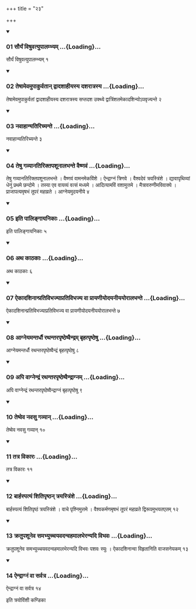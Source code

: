 +++
title = "२३"

+++

<div class="js_include" includetitle="true" newlevelforh1="3" unfilled="" url="/vedAH_yajuH/taittirIyam/sUtram/ApastambaH/shrautam/vishvAsa-prastutiH/21/23/01_sauryaM_viShuvatyupAlambhyam.md">
<details open><summary><h3>01 सौर्यं विषुवत्युपालम्भ्यम् ...{Loading}...</h3></summary>

सौर्यं विषुवत्युपालम्भ्यम् १
</details>
</div>


<div class="js_include" includetitle="true" newlevelforh1="3" unfilled="" url="/vedAH_yajuH/taittirIyam/sUtram/ApastambaH/shrautam/vishvAsa-prastutiH/21/23/02_teShAmevamupAkurvatAn_dvAdashAhIyasya_dasharAtrasya.md">
<details open><summary><h3>02 तेषामेवमुपाकुर्वतान् द्वादशाहीयस्य दशरात्रस्य ...{Loading}...</h3></summary>

तेषामेवमुपाकुर्वतां द्वादशाहीयस्य दशरात्रस्य सप्तदश उक्थ्ये द्वात्रिंशतमेकादशिन्योऽपवृज्यन्ते २
</details>
</div>


<div class="js_include" includetitle="true" newlevelforh1="3" unfilled="" url="/vedAH_yajuH/taittirIyam/sUtram/ApastambaH/shrautam/vishvAsa-prastutiH/21/23/03_navAhAnyatirichyante.md">
<details open><summary><h3>03 नवाहान्यतिरिच्यन्ते ...{Loading}...</h3></summary>

नवाहान्यतिरिच्यन्ते ३
</details>
</div>


<div class="js_include" includetitle="true" newlevelforh1="3" unfilled="" url="/vedAH_yajuH/taittirIyam/sUtram/ApastambaH/shrautam/vishvAsa-prastutiH/21/23/04_teShu_gavyAnatiriktapashUnAlabhante_vaiShNavaM.md">
<details open><summary><h3>04 तेषु गव्यानतिरिक्तपशूनालभन्ते वैष्णवं ...{Loading}...</h3></summary>

तेषु गव्यानतिरिक्तपशूनालभन्ते । वैष्णवं वामनमेकविंशे । ऐन्द्राग्नं त्रिणवे । वैश्वदेवं त्रयस्त्रिंशे । द्यावापृथिव्यां धेनुं प्रथमे छन्दोमे । तस्या एव वायव्यं वत्सं मध्यमे । आदित्यामविं वशामुत्तमे । मैत्रावरुणीमविवाक्ये । प्राजापत्यमृषभं तूपरं महाव्रते । आग्नेयमुदयनीये ४
</details>
</div>


<div class="js_include" includetitle="true" newlevelforh1="3" unfilled="" url="/vedAH_yajuH/taittirIyam/sUtram/ApastambaH/shrautam/vishvAsa-prastutiH/21/23/05_iti_pAlingAyanikAH.md">
<details open><summary><h3>05 इति पालिङ्गायनिकाः ...{Loading}...</h3></summary>

इति पालिङ्गायनिकाः ५
</details>
</div>


<div class="js_include" includetitle="true" newlevelforh1="3" unfilled="" url="/vedAH_yajuH/taittirIyam/sUtram/ApastambaH/shrautam/vishvAsa-prastutiH/21/23/06_atha_kAThakAH.md">
<details open><summary><h3>06 अथ काठकाः ...{Loading}...</h3></summary>

अथ काठकाः ६
</details>
</div>


<div class="js_include" includetitle="true" newlevelforh1="3" unfilled="" url="/vedAH_yajuH/taittirIyam/sUtram/ApastambaH/shrautam/vishvAsa-prastutiH/21/23/07_aikAdashinAnprativibhajyAprativibhajya_vA_prAyaNIyodayanIyayorAlabhante.md">
<details open><summary><h3>07 ऐकादशिनान्प्रतिविभज्याप्रतिविभज्य वा प्रायणीयोदयनीययोरालभन्ते ...{Loading}...</h3></summary>

ऐकादशिनान्प्रतिविभज्याप्रतिविभज्य वा प्रायणीयोदयनीययोरालभन्ते ७
</details>
</div>


<div class="js_include" includetitle="true" newlevelforh1="3" unfilled="" url="/vedAH_yajuH/taittirIyam/sUtram/ApastambaH/shrautam/vishvAsa-prastutiH/21/23/08_Agneyamantardhau_rathantarapRShTheShvaindram_bRhatpRShTheShu.md">
<details open><summary><h3>08 आग्नेयमन्तर्धौ रथन्तरपृष्ठेष्वैन्द्रम् बृहत्पृष्ठेषु ...{Loading}...</h3></summary>

आग्नेयमन्तर्धौ रथन्तरपृष्ठेष्वैन्द्रं बृहत्पृष्ठेषु ८
</details>
</div>


<div class="js_include" includetitle="true" newlevelforh1="3" unfilled="" url="/vedAH_yajuH/taittirIyam/sUtram/ApastambaH/shrautam/vishvAsa-prastutiH/21/23/09_api_vAgnendraM_rathantarapRShTheShvaindrAgnam.md">
<details open><summary><h3>09 अपि वाग्नेन्द्रं रथन्तरपृष्ठेष्वैन्द्राग्नम् ...{Loading}...</h3></summary>

अपि वाग्नेन्द्रं रथन्तरपृष्ठेष्वैन्द्राग्नं बृहत्पृष्ठेषु ९
</details>
</div>


<div class="js_include" includetitle="true" newlevelforh1="3" unfilled="" url="/vedAH_yajuH/taittirIyam/sUtram/ApastambaH/shrautam/vishvAsa-prastutiH/21/23/10_teShveva_navasu_gavyAn.md">
<details open><summary><h3>10 तेष्वेव नवसु गव्यान् ...{Loading}...</h3></summary>

तेष्वेव नवसु गव्यान् १०
</details>
</div>


<div class="js_include" includetitle="true" newlevelforh1="3" unfilled="" url="/vedAH_yajuH/taittirIyam/sUtram/ApastambaH/shrautam/vishvAsa-prastutiH/21/23/11_tatra_vikAraH.md">
<details open><summary><h3>11 तत्र विकारः ...{Loading}...</h3></summary>

तत्र विकारः ११
</details>
</div>


<div class="js_include" includetitle="true" newlevelforh1="3" unfilled="" url="/vedAH_yajuH/taittirIyam/sUtram/ApastambaH/shrautam/vishvAsa-prastutiH/21/23/12_bArhaspatyaM_shitipRShThan_trayastriMshe.md">
<details open><summary><h3>12 बार्हस्पत्यं शितिपृष्ठन् त्रयस्त्रिंशे ...{Loading}...</h3></summary>

बार्हस्पत्यं शितिपृष्ठं त्रयस्त्रिंशे । वाचे पृश्निमुत्तमे । वैश्वकर्मणमृषभं तूपरं महाव्रते द्विरूपमुभयतएतम् १२
</details>
</div>


<div class="js_include" includetitle="true" newlevelforh1="3" unfilled="" url="/vedAH_yajuH/taittirIyam/sUtram/ApastambaH/shrautam/vishvAsa-prastutiH/21/23/13_kratupashUneva_samabhyuchchayavadanvahamAlabheranyadi_vibhavaH.md">
<details open><summary><h3>13 क्रतुपशूनेव समभ्युच्चयवदन्वहमालभेरन्यदि विभवः ...{Loading}...</h3></summary>

क्रतुपशूनेव समभ्युच्चयवदन्वहमालभेरन्यदि विभवः पशवः स्युः । ऐकादशिनान्वा विहृतानिति वाजसनेयकम् १३
</details>
</div>


<div class="js_include" includetitle="true" newlevelforh1="3" unfilled="" url="/vedAH_yajuH/taittirIyam/sUtram/ApastambaH/shrautam/vishvAsa-prastutiH/21/23/14_aindrAgnaM_vA_sarvatra.md">
<details open><summary><h3>14 ऐन्द्राग्नं वा सर्वत्र ...{Loading}...</h3></summary>

ऐन्द्राग्नं वा सर्वत्र १४
</details>
</div>



  
इति त्रयोविंशी कण्डिका 
